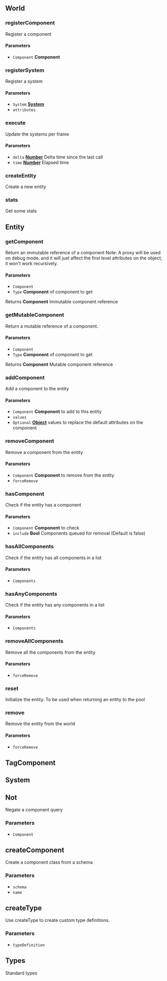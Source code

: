 <!-- Generated by documentation.js. Update this documentation by updating the source code. -->

## World

### registerComponent

Register a component

#### Parameters

-   `Component` **Component** 

### registerSystem

Register a system

#### Parameters

-   `System` **[System][1]** 
-   `attributes`  

### execute

Update the systems per frame

#### Parameters

-   `delta` **[Number][2]** Delta time since the last call
-   `time` **[Number][2]** Elapsed time

### createEntity

Create a new entity

### stats

Get some stats

## Entity

### getComponent

Return an immutable reference of a component
Note: A proxy will be used on debug mode, and it will just affect
      the first level attributes on the object, it won't work recursively.

#### Parameters

-   `Component`  
-   `Type` **Component** of component to get

Returns **Component** Immutable component reference

### getMutableComponent

Return a mutable reference of a component.

#### Parameters

-   `Component`  
-   `Type` **Component** of component to get

Returns **Component** Mutable component reference

### addComponent

Add a component to the entity

#### Parameters

-   `Component` **Component** to add to this entity
-   `values`  
-   `Optional` **[Object][3]** values to replace the default attributes on the component

### removeComponent

Remove a component from the entity

#### Parameters

-   `Component` **Component** to remove from the entity
-   `forceRemove`  

### hasComponent

Check if the entity has a component

#### Parameters

-   `Component` **Component** to check
-   `include` **Bool** Components queued for removal (Default is false)

### hasAllComponents

Check if the entity has all components in a list

#### Parameters

-   `Components`  

### hasAnyComponents

Check if the entity has any components in a list

#### Parameters

-   `Components`  

### removeAllComponents

Remove all the components from the entity

#### Parameters

-   `forceRemove`  

### reset

Initialize the entity. To be used when returning an entity to the pool

### remove

Remove the entity from the world

#### Parameters

-   `forceRemove`  

## TagComponent

## System

## Not

Negate a component query

### Parameters

-   `Component`  

## createComponent

Create a component class from a schema

### Parameters

-   `schema`  
-   `name`  

## createType

Use createType to create custom type definitions.

### Parameters

-   `typeDefinition`  

## Types

Standard types

[1]: #system

[2]: https://developer.mozilla.org/docs/Web/JavaScript/Reference/Global_Objects/Number

[3]: https://developer.mozilla.org/docs/Web/JavaScript/Reference/Global_Objects/Object
